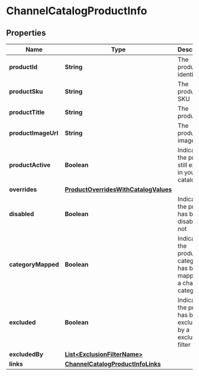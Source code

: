 
# ChannelCatalogProductInfo

## Properties
Name | Type | Description | Notes
------------ | ------------- | ------------- | -------------
**productId** | **String** | The product identifier | 
**productSku** | **String** | The product SKU | 
**productTitle** | **String** | The product tile | 
**productImageUrl** | **String** | The product image Url | 
**productActive** | **Boolean** | Indicates if the product still exists in your catalog |  [optional]
**overrides** | [**ProductOverridesWithCatalogValues**](ProductOverridesWithCatalogValues.md) |  | 
**disabled** | **Boolean** | Indicates if the product has been disabled or not | 
**categoryMapped** | **Boolean** | Indicates if the product&#39;s category has been mapped to a channel category | 
**excluded** | **Boolean** | Indicates if the product has been excluded by a exclusion filter | 
**excludedBy** | [**List&lt;ExclusionFilterName&gt;**](ExclusionFilterName.md) |  |  [optional]
**links** | [**ChannelCatalogProductInfoLinks**](ChannelCatalogProductInfoLinks.md) |  | 



